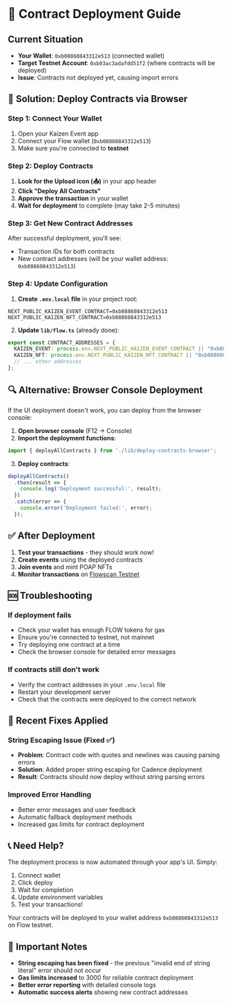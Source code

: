 # 🚀 Contract Deployment Guide

## Current Situation

- **Your Wallet**: `0xb08860843312e513` (connected wallet)
- **Target Testnet Account**: `0xb03ac3adafdd51f2` (where contracts will be deployed)
- **Issue**: Contracts not deployed yet, causing import errors

## 🎯 Solution: Deploy Contracts via Browser

### Step 1: Connect Your Wallet

1. Open your Kaizen Event app
2. Connect your Flow wallet (`0xb08860843312e513`)
3. Make sure you're connected to **testnet**

### Step 2: Deploy Contracts

1. **Look for the Upload icon (📤)** in your app header
2. **Click "Deploy All Contracts"**
3. **Approve the transaction** in your wallet
4. **Wait for deployment** to complete (may take 2-5 minutes)

### Step 3: Get New Contract Addresses

After successful deployment, you'll see:

- Transaction IDs for both contracts
- New contract addresses (will be your wallet address: `0xb08860843312e513`)

### Step 4: Update Configuration

1. **Create `.env.local` file** in your project root:

```env
NEXT_PUBLIC_KAIZEN_EVENT_CONTRACT=0xb08860843312e513
NEXT_PUBLIC_KAIZEN_NFT_CONTRACT=0xb08860843312e513
```

2. **Update `lib/flow.ts`** (already done):

```typescript
export const CONTRACT_ADDRESSES = {
  KAIZEN_EVENT: process.env.NEXT_PUBLIC_KAIZEN_EVENT_CONTRACT || "0xb08860843312e513",
  KAIZEN_NFT: process.env.NEXT_PUBLIC_KAIZEN_NFT_CONTRACT || "0xb08860843312e513",
  // ... other addresses
};
```

## 🔍 Alternative: Browser Console Deployment

If the UI deployment doesn't work, you can deploy from the browser console:

1. **Open browser console** (F12 → Console)
2. **Import the deployment functions**:

```javascript
import { deployAllContracts } from './lib/deploy-contracts-browser';
```

3. **Deploy contracts**:

```javascript
deployAllContracts()
  .then(result => {
    console.log('Deployment successful:', result);
  })
  .catch(error => {
    console.error('Deployment failed:', error);
  });
```

## ✅ After Deployment

1. **Test your transactions** - they should work now!
2. **Create events** using the deployed contracts
3. **Join events** and mint POAP NFTs
4. **Monitor transactions** on [Flowscan Testnet](https://testnet.flowscan.io/)

## 🆘 Troubleshooting

### If deployment fails

- Check your wallet has enough FLOW tokens for gas
- Ensure you're connected to testnet, not mainnet
- Try deploying one contract at a time
- Check the browser console for detailed error messages

### If contracts still don't work

- Verify the contract addresses in your `.env.local` file
- Restart your development server
- Check that the contracts were deployed to the correct network

## 🔧 Recent Fixes Applied

### String Escaping Issue (Fixed ✅)

- **Problem**: Contract code with quotes and newlines was causing parsing errors
- **Solution**: Added proper string escaping for Cadence deployment
- **Result**: Contracts should now deploy without string parsing errors

### Improved Error Handling

- Better error messages and user feedback
- Automatic fallback deployment methods
- Increased gas limits for contract deployment

## 📞 Need Help?

The deployment process is now automated through your app's UI. Simply:

1. Connect wallet
2. Click deploy
3. Wait for completion
4. Update environment variables
5. Test your transactions!

Your contracts will be deployed to your wallet address `0xb08860843312e513` on Flow testnet.

## 🚨 Important Notes

- **String escaping has been fixed** - the previous "invalid end of string literal" error should not occur
- **Gas limits increased** to 3000 for reliable contract deployment
- **Better error reporting** with detailed console logs
- **Automatic success alerts** showing new contract addresses
